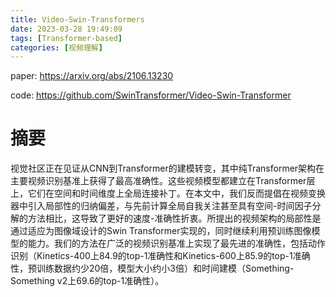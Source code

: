 ```yaml
---
title: Video-Swin-Transformers
date: 2023-03-28 19:49:09
tags: [Transformer-based]
categories: [视频理解]
---
```


paper: https://arxiv.org/abs/2106.13230

code: https://github.com/SwinTransformer/Video-Swin-Transformer

# 摘要

视觉社区正在见证从CNN到Transformer的建模转变，其中纯Transformer架构在主要视频识别基准上获得了最高准确性。这些视频模型都建立在Transformer层上，它们在空间和时间维度上全局连接补丁。在本文中，我们反而提倡在视频变换器中引入局部性的归纳偏差，与先前计算全局自我关注甚至具有空间-时间因子分解的方法相比，这导致了更好的速度-准确性折衷。所提出的视频架构的局部性是通过适应为图像域设计的Swin Transformer实现的，同时继续利用预训练图像模型的能力。我们的方法在广泛的视频识别基准上实现了最先进的准确性，包括动作识别（Kinetics-400上84.9的top-1准确性和Kinetics-600上85.9的top-1准确性，预训练数据约少20倍，模型大小约小3倍）和时间建模（Something-Something v2上69.6的top-1准确性）。


